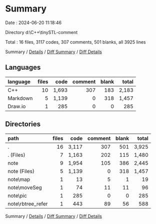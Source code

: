 # Summary

Date : 2024-06-20 11:18:46

Directory d:\\C++\\tinySTL-comment

Total : 16 files,  3117 codes, 307 comments, 501 blanks, all 3925 lines

Summary / [Details](details.md) / [Diff Summary](diff.md) / [Diff Details](diff-details.md)

## Languages
| language | files | code | comment | blank | total |
| :--- | ---: | ---: | ---: | ---: | ---: |
| C++ | 10 | 1,693 | 307 | 183 | 2,183 |
| Markdown | 5 | 1,139 | 0 | 318 | 1,457 |
| Draw.io | 1 | 285 | 0 | 0 | 285 |

## Directories
| path | files | code | comment | blank | total |
| :--- | ---: | ---: | ---: | ---: | ---: |
| . | 16 | 3,117 | 307 | 501 | 3,925 |
| . (Files) | 7 | 1,163 | 202 | 115 | 1,480 |
| note | 9 | 1,954 | 105 | 386 | 2,445 |
| note (Files) | 5 | 1,139 | 0 | 318 | 1,457 |
| note\\map | 1 | 13 | 5 | 1 | 19 |
| note\\moveSeg | 1 | 74 | 11 | 11 | 96 |
| note\\pic | 1 | 285 | 0 | 0 | 285 |
| note\\rbtree_refer | 1 | 443 | 89 | 56 | 588 |

Summary / [Details](details.md) / [Diff Summary](diff.md) / [Diff Details](diff-details.md)